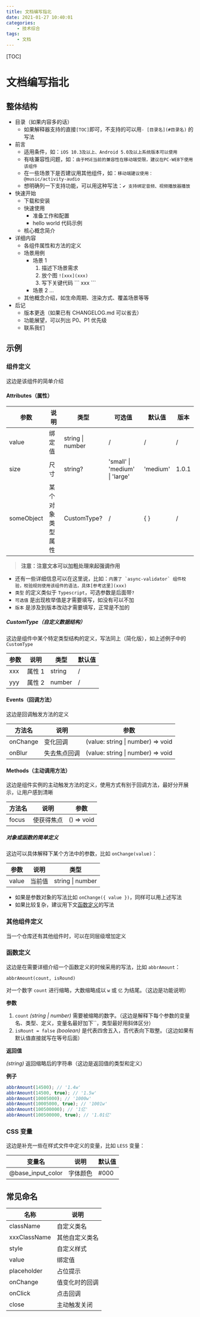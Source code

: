 ```yaml
---
title: 文档编写指北
date: 2021-01-27 10:40:01
categories:
    - 技术综合
tags:
    - 文档
---
```


[TOC]

<!-- 大概遍览了一下云音乐的 React 组件库，整理了一下文档编写的要点 -->

# 文档编写指北

## 整体结构

-   目录（如果内容多的话）
    -   如果解释器支持的直接`[TOC]`即可，不支持的可以用`- [目录名](#目录名)` 的写法
-   前言
    -   适用条件，如：`iOS 10.3及以上、Android 5.0及以上系统版本可以使用`
    -   有啥兼容性问题，如：`由于MSE当前的兼容性在移动端受限，建议在PC-WEB下使用该组件`
    -   在一些场景下是否建议用其他组件，如：`移动端建议使用：@music/activity-audio`
    -   想明确列一下支持功能，可以用这种写法：`✔︎ 支持绑定音频、视频播放器播放`
-   快速开始
    -   下载和安装
    -   快速使用
        -   准备工作和配置
        -   hello world 代码示例
    -   核心概念简介
-   详细内容
    -   各组件属性和方法的定义
    -   场景用例
        -   场景 1
            1. 描述下场景需求
            2. 放个图 `![xxx](xxx)`
            3. 写下关键代码 \`\`\` xxx \`\`\`
        -   场景 2 ...
    -   其他概念介绍，如生命周期、渲染方式、覆盖场景等等
-   后记
    -   版本更迭（如果已有 CHANGELOG.md 可以省去）
    -   功能展望，可以列出 P0、P1 优先级
    -   联系我们

## 示例

### 组件定义

这边是该组件的简单介绍

#### Attributes（属性）

| 参数       | 说明             | 类型             | 可选值                         | 默认值   | 版本  |
| ---------- | ---------------- | ---------------- | ------------------------------ | -------- | ----- |
| value      | 绑定值           | string \| number | /                              | /        | /     |
| size       | 尺寸             | string?          | 'small' \| 'medium' \| 'large' | 'medium' | 1.0.1 |
| someObject | 某个对象类型属性 | CustomType?      | /                              | { }      | /     |

> **注意：注意文本可以加粗处理来起强调作用**

-   还有一些详细信息可以在这里说，比如：`` 内置了 `async-validator` 组件校验，校验规则使用该组件的语法，具体[参考这里](xxx) ``
-   `类型` 的定义类似于 `Typescript`，可选参数是后面带`?`
-   `可选值` 是出现枚举值是才需要填写，如没有可以不加
-   `版本` 是涉及到版本改动才需要填写，正常是不加的

##### CustomType（自定义数据结构）

这边是组件中某个特定类型结构的定义，写法同上（简化版），如上述例子中的 `CustomType`

| 参数 | 说明   | 类型   | 默认值 |
| ---- | ------ | ------ | ------ |
| xxx  | 属性 1 | string | /      |
| yyy  | 属性 2 | number | /      |

#### Events（回调方法）

这边是回调触发方法的定义

| 方法名   | 说明         | 参数                              |
| -------- | ------------ | --------------------------------- |
| onChange | 变化回调     | (value: string \| number) => void |
| onBlur   | 失去焦点回调 | (value: string \| number) => void |

#### Methods（主动调用方法）

这边是组件实例的主动触发方法的定义，使用方式有别于回调方法，最好分开展示，让用户感到清晰

| 方法名 | 说明       | 参数       |
| ------ | ---------- | ---------- |
| focus  | 使获得焦点 | () => void |

##### 对象或函数的简单定义

这边可以具体解释下某个方法中的参数，比如 `onChange(value)`：

| 参数  | 说明   | 类型             |
| ----- | ------ | ---------------- |
| value | 当前值 | string \| number |

-   如果是参数对象的写法比如 `onChange({ value })`，同样可以用上述写法
-   如果比较复杂，建议用下文[函数定义](#函数定义)的写法

### 其他组件定义

当一个仓库还有其他组件时，可以在同层级增加定义

### 函数定义

这边是在需要详细介绍一个函数定义的时候采用的写法，比如 `abbrAmount`：

```
abbrAmount(count, isRound)
```

对一个数字 `count` 进行缩略，大数缩略成以 `w` 或 `亿` 为结尾。（这边是功能说明）

**参数**

1. `count` _(string | number)_ 需要被缩略的数字。（这边是解释下每个参数的变量名、类型、定义，变量名最好加下``，类型最好用斜体区分）
2. `isRount = false` _(boolean)_ 是代表四舍五入，否代表向下取整。（这边如果有默认值直接就写在等号后面）

**返回值**

_(string)_ 返回缩略后的字符串（这边是返回值的类型和定义）

**例子**

```js
abbrAmount(14500); // '1.4w'
abbrAmount(14500, true); // '1.5w'
abbrAmount(10005000); // '1000w'
abbrAmount(10005000, true); // '1001w'
abbrAmount(100500000); // '1亿'
abbrAmount(100500000, true); // '1.01亿'
```

### CSS 变量

这边是补充一些在样式文件中定义的变量，比如 `LESS` 变量：

| 变量名            | 说明     | 默认值 |
| ----------------- | -------- | ------ |
| @base_input_color | 字体颜色 | #000   |

## 常见命名

| 名称         | 说明           |
| ------------ | -------------- |
| className    | 自定义类名     |
| xxxClassName | 其他自定义类名 |
| style        | 自定义样式     |
| value        | 绑定值         |
| placeholder  | 占位提示       |
| onChange     | 值变化时的回调 |
| onClick      | 点击回调       |
| close        | 主动触发关闭   |
